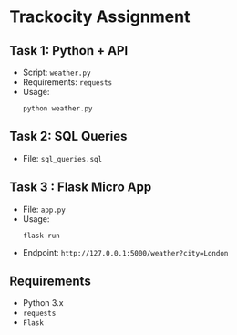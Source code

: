 # Trackocity Assignment

## Task 1: Python + API
- Script: `weather.py`
- Requirements: `requests`
- Usage:
  ```
  python weather.py
  ```

## Task 2: SQL Queries
- File: `sql_queries.sql`

## Task 3 : Flask Micro App
- File: `app.py`
- Usage:
  ```
  flask run
  ```
- Endpoint: `http://127.0.0.1:5000/weather?city=London`

## Requirements
- Python 3.x
- `requests`
- `Flask` 
